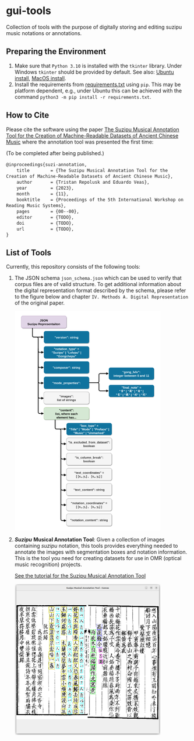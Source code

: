 
# gui-tools  
Collection of tools with the purpose of digitally storing and editing suzipu music notations or annotations.

## Preparing the Environment

1. Make sure that `Python 3.10` is installed with the `tkinter` library. Under Windows `tkinter` should be
provided by default. See also: [Ubuntu install](https://www.pythonguis.com/installation/install-tkinter-linux/),
[MacOS install](https://www.pythonguis.com/installation/install-tkinter-mac/).
2. Install the requirements from [requirements.txt](requirements.txt) using `pip`. This may be platform dependent, e.g.,
   under Ubuntu this can be achieved with the command `python3 -m pip install -r requirements.txt`.

## How to Cite

Please cite the software using the paper
[The Suzipu Musical Annotation Tool for the Creation of Machine-Readable Datasets of Ancient Chinese Music](https://link-to-paper.example.com)
where the annotation tool was presented the first time:

(To be completed after being published.)

```
@inproceedings{suzi-annotation,
    title        = {The Suzipu Musical Annotation Tool for the Creation of Machine-Readable Datasets of Ancient Chinese Music},
    author       = {Tristan Repolusk and Eduardo Veas},
    year         = {2023},
    month        = {11},
    booktitle    = {Proceedings of the 5th International Workshop on Reading Music Systems},
    pages        = {00--00},
    editor       = {TODO},
    doi          = {TODO},
    url          = {TODO},
}
```

## List of Tools

Currently, this repository consists of the following tools:

1. The JSON schema `json_schema.json` which can be used to verify that corpus files are of valid structure. To get
   additional information about the digital representation format described by the schema, please refer to the figure
   below and chapter `IV. Methods A. Digital Representation` of the original paper. 


   <img src="readme_files/json_representation.png" width="400">


2. ***Suzipu*** **Musical Annotation Tool**: Given a collection of images containing *suzipu* notation,
	this tools provides everything needed to annotate the images with segmentation boxes and notation
	information. This is the tool you need for creating datasets for use in OMR (optical music recognition)
	projects.
 
	[See the tutorial for the Suzipu Musical Annotation Tool](readme_files/README_ANNOTATION_TOOL.md)
	
	<img src="readme_files/annotation_tool_tutorial/14.png" width="400">

